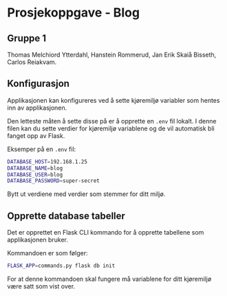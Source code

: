 # Prosjekoppgave - Blog

## Gruppe 1

Thomas Melchiord Ytterdahl, Hanstein Rommerud, Jan Erik Skaiå Bisseth, Carlos Reiakvam.

## Konfigurasjon

Applikasjonen kan konfigureres ved å sette kjøremiljø variabler som hentes inn av applikasjonen.

Den letteste måten å sette disse på er å opprette en `.env` fil lokalt. I denne filen kan du sette verdier for
kjøremiljø variablene og de vil automatisk bli fanget opp av Flask.

Eksemper på en `.env` fil:

```bash
DATABASE_HOST=192.168.1.25
DATABASE_NAME=blog
DATABASE_USER=blog
DATABASE_PASSWORD=super-secret
```

Bytt ut verdiene med verdier som stemmer for ditt miljø.

## Opprette database tabeller

Det er opprettet en Flask CLI kommando for å opprette tabellene som applikasjonen bruker.

Kommandoen er som følger:

```bash
FLASK_APP=commands.py flask db init
```

For at denne kommandoen skal fungere må variablene for ditt kjøremiljø være satt som vist over.